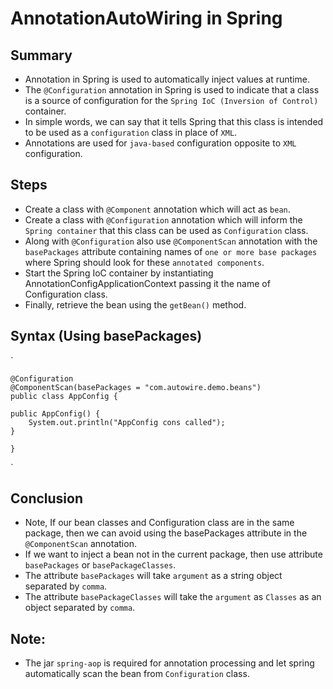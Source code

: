 # AnnotationAutoWiring in Spring

## Summary
- Annotation in Spring is used to automatically inject values at runtime.
- The `@Configuration` annotation in Spring is used to indicate that a class is a source of configuration for the `Spring IoC (Inversion of Control)` container.
- In simple words, we can say that it tells Spring that this class is intended to be used as a `configuration` class in place of `XML`.
- Annotations are used for `java-based` configuration opposite to `XML` configuration.

## Steps
- Create a class with `@Component` annotation which will act as `bean`.
- Create a class with `@Configuration` annotation which will inform the `Spring container` that this class can be used as `Configuration` class.
- Along with `@Configuration` also use `@ComponentScan` annotation with the `basePackages` attribute containing names of `one or more base packages` where Spring should look for these `annotated components`.
- Start the Spring IoC container by instantiating AnnotationConfigApplicationContext passing it the name of Configuration class.
- Finally, retrieve the bean using the `getBean()` method.

## Syntax (Using basePackages)

`

    @Configuration
    @ComponentScan(basePackages = "com.autowire.demo.beans")
    public class AppConfig {

    public AppConfig() {
        System.out.println("AppConfig cons called");
    }

    }
`

## Conclusion
- Note, If our bean classes and Configuration class are in the same package, then we can avoid using the basePackages attribute in the `@ComponentScan` annotation.
- If we want to inject a bean not in the current package, then use attribute `basePackages` or `basePackageClasses`.
- The attribute `basePackages` will take `argument` as a string object separated by `comma`.
- The attribute `basePackageClasses` will take the `argument` as `Classes` as an object separated by `comma`.

## Note:
- The jar `spring-aop` is required for annotation processing and let spring automatically scan the bean from `Configuration` class.